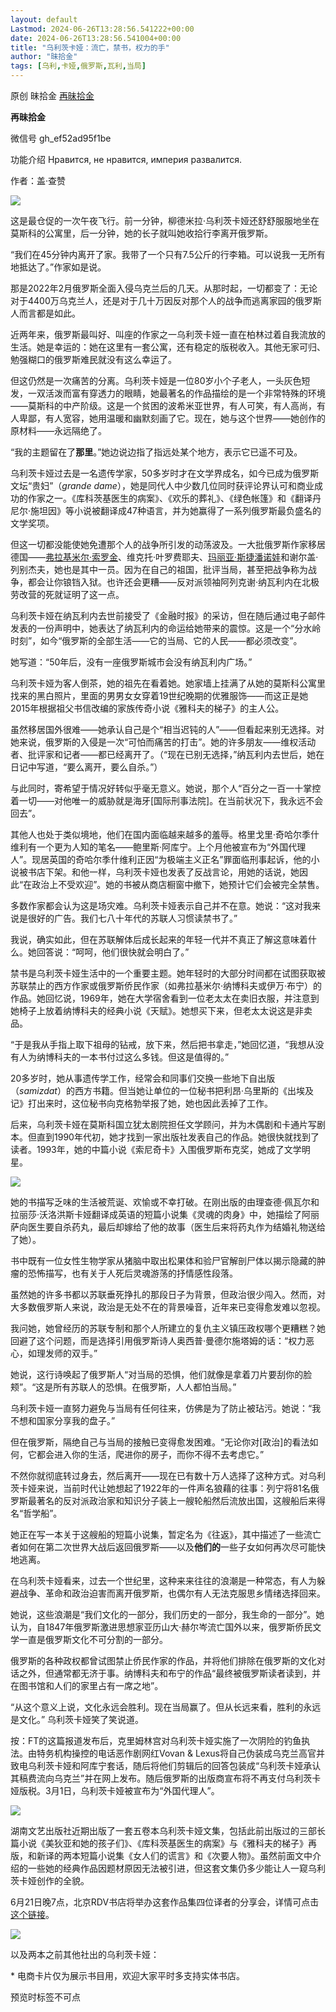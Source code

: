 ```yaml
---
layout: default
Lastmod: 2024-06-26T13:28:56.541222+00:00
date: 2024-06-26T13:28:56.541004+00:00
title: "乌利茨卡娅：流亡，禁书，权力的手"
author: "昧拾金"
tags: [乌利,卡娅,俄罗斯,瓦利,当局]
---
```


原创 昧拾金 [再昧拾金](javascript:void(0);)

**再昧拾金** 

微信号 gh\_ef52ad95f1be

功能介绍 Нравится, не нравится, империя развалится.

作者：盖·查赞  

![](https://images.weserv.nl/?url=https%3A//mmbiz.qpic.cn/mmbiz_jpg/1WGBkcp5yibbIW1Q8tkZ81yALUDDcfgdINIsQPDj1qmeic33gUicFqxpKVQlfF29zNZGMvLWHmavvI6EvDvcibXSgw/640%3Fwx_fmt%3Djpeg%26from%3Dappmsg)

  

这是最仓促的一次午夜飞行。前一分钟，柳德米拉·乌利茨卡娅还舒舒服服地坐在莫斯科的公寓里，后一分钟，她的长子就叫她收拾行李离开俄罗斯。

“我们在45分钟内离开了家。我带了一个只有7.5公斤的行李箱。可以说我一无所有地抵达了。”作家如是说。

那是2022年2月俄罗斯全面入侵乌克兰后的几天。从那时起，一切都变了：无论对于4400万乌克兰人，还是对于几十万因反对那个人的战争而逃离家园的俄罗斯人而言都是如此。

近两年来，俄罗斯最叫好、叫座的作家之一乌利茨卡娅一直在柏林过着自我流放的生活。她是幸运的：她在这里有一套公寓，还有稳定的版税收入。其他无家可归、勉强糊口的俄罗斯难民就没有这么幸运了。

但这仍然是一次痛苦的分离。乌利茨卡娅是一位80岁小个子老人，一头灰色短发，一双活泼而富有穿透力的眼睛，她最著名的作品描绘的是一个非常特殊的环境——莫斯科的中产阶级。这是一个贫困的波希米亚世界，有人可笑，有人高尚，有人卑鄙，有人宽容，她用温暖和幽默刻画了它。现在，她与这个世界——她创作的原材料——永远隔绝了。

“我的主题留在了**那里**。”她边说边指了指远处某个地方，表示它已遥不可及。

  

乌利茨卡娅过去是一名遗传学家，50多岁时才在文学界成名，如今已成为俄罗斯文坛“贵妇”（_grande dame_），她是同代人中少数几位同时获评论界认可和商业成功的作家之一。《库科茨基医生的病案》、《欢乐的葬礼》、《绿色帐篷》和《翻译丹尼尔·施坦因》等小说被翻译成47种语言，并为她赢得了一系列俄罗斯最负盛名的文学奖项。

但这一切都没能使她免遭那个人的战争所引发的动荡波及。一大批俄罗斯作家移居德国——[弗拉基米尔·索罗金](http://mp.weixin.qq.com/s?__biz=MzkzNjM1OTY0Mg==&mid=2247484170&idx=1&sn=2bc8921e453fbf13df09423568678d54&chksm=c29ea0bff5e929a92076082f7e158d58452366c4d2d9c0894f1249f49c3c4690e17aff7f7d5d&scene=21#wechat_redirect)、维克托·叶罗费耶夫、[玛丽亚·斯捷潘诺娃](http://mp.weixin.qq.com/s?__biz=MzkzNjM1OTY0Mg==&mid=2247486314&idx=1&sn=ff72c5c63e78299f44e509a233da69db&chksm=c29ea8dff5e921c9424b42d1d9bb22786ee1242a105cfba77b2c6fc593d33c2827b27c84d81b&scene=21#wechat_redirect)和谢尔盖·列别杰夫，她也是其中一员。因为在自己的祖国，批评当局，甚至把战争称为战争，都会让你锒铛入狱。也许还会更糟——反对派领袖阿列克谢·纳瓦利内在北极劳改营的死就证明了这一点。

乌利茨卡娅在纳瓦利内去世前接受了《金融时报》的采访，但在随后通过电子邮件发表的一份声明中，她表达了纳瓦利内的命运给她带来的震惊。这是一个“分水岭时刻”，如今“俄罗斯的全部生活——它的当局、它的人民——都必须改变”。

她写道：“50年后，没有一座俄罗斯城市会没有纳瓦利内广场。”

  

乌利茨卡娅为客人倒茶，她的祖先在看着她。她家墙上挂满了从她的莫斯科公寓里找来的黑白照片，里面的男男女女穿着19世纪晚期的优雅服饰——而这正是她2015年根据祖父书信改编的家族传奇小说《雅科夫的梯子》的主人公。

虽然移居国外很难——她承认自己是个“相当迟钝的人”——但看起来别无选择。对她来说，俄罗斯的入侵是一次“可怕而痛苦的打击”。她的许多朋友——维权活动者、批评家和记者——都已经离开了。（“现在已别无选择，”纳瓦利内去世后，她在日记中写道，“要么离开，要么自杀。”）

与此同时，寄希望于情况好转似乎毫无意义。她说，那个人“百分之一百一十掌控着一切——对他唯一的威胁就是海牙\[国际刑事法院\]。在当前状况下，我永远不会回去”。

其他人也处于类似境地，他们在国内面临越来越多的羞辱。格里戈里·奇哈尔季什维利有一个更为人知的笔名——鲍里斯·阿库宁。上个月他被宣布为“外国代理人”。现居英国的奇哈尔季什维利正因“为极端主义正名”罪面临刑事起诉，他的小说被书店下架。和他一样，乌利茨卡娅也发表了反战言论，用她的话说，她因此“在政治上不受欢迎”。她的书被从商店橱窗中撤下，她预计它们会被完全禁售。

多数作家都会认为这是场灾难。乌利茨卡娅表示自己并不在意。她说：“这对我来说是很好的广告。我们七八十年代的苏联人习惯读禁书了。”

我说，确实如此，但在苏联解体后成长起来的年轻一代并不真正了解这意味着什么。她回答说：“呵呵，他们很快就会明白了。”

  

禁书是乌利茨卡娅生活中的一个重要主题。她年轻时的大部分时间都在试图获取被苏联禁止的西方作家或俄罗斯侨民作家（如弗拉基米尔·纳博科夫或伊万·布宁）的作品。她回忆说，1969年，她在大学宿舍看到一位老太太在卖旧衣服，并注意到她椅子上放着纳博科夫的经典小说《天赋》。她想买下来，但老太太说这是非卖品。

“于是我从手指上取下祖母的钻戒，放下来，然后把书拿走，”她回忆道，“我想从没有人为纳博科夫的一本书付过这么多钱。但这是值得的。”

20多岁时，她从事遗传学工作，经常会和同事们交换一些地下自出版（_samizdat_）的西方书籍。但当她让单位的一位秘书把利昂·乌里斯的《出埃及记》打出来时，这位秘书向克格勃举报了她，她也因此丢掉了工作。

后来，乌利茨卡娅在莫斯科国立犹太剧院担任文学顾问，并为木偶剧和卡通片写剧本。但直到1990年代初，她才找到一家出版社发表自己的作品。她很快就找到了读者。1993年，她的中篇小说《索尼奇卡》入围俄罗斯布克奖，她成了文学明星。

  

![](https://images.weserv.nl/?url=https%3A//mmbiz.qpic.cn/mmbiz_jpg/1WGBkcp5yibbIW1Q8tkZ81yALUDDcfgdITJPtC7HVxqwTjbDprwgLCHXWiacSZ2udGicGNvvJtAxmrM8sYYpHuSmw/640%3Fwx_fmt%3Djpeg%26from%3Dappmsg)  

  

她的书描写乏味的生活被荒诞、欢愉或不幸打破。在刚出版的由理查德·佩瓦尔和拉丽莎·沃洛洪斯卡娅翻译成英语的短篇小说集《灵魂的肉身》中，她描绘了阿丽萨向医生要自杀药丸，最后却嫁给了他的故事（医生后来将药丸作为结婚礼物送给了她）。

书中既有一位女性生物学家从猪脑中取出松果体和验尸官解剖尸体以揭示隐藏的肿瘤的恐怖描写，也有关于人死后灵魂游荡的抒情感性段落。

虽然她的许多书都以苏联垂死挣扎的那段日子为背景，但政治很少闯入。然而，对大多数俄罗斯人来说，政治是无处不在的背景噪音，近年来已变得愈发难以忽视。

我问她，她曾经历的苏联专制和那个人所建立的复仇主义镇压政权哪个更糟糕？她回避了这个问题，而是选择引用俄罗斯诗人奥西普·曼德尔施塔姆的话：“权力恶心，如理发师的双手。”

她说，这行诗唤起了俄罗斯人“对当局的恐惧，他们就像是拿着刀片要刮你的脸颊”。“这是所有苏联人的恐惧。在俄罗斯，人人都怕当局。”

乌利茨卡娅一直努力避免与当局有任何往来，仿佛是为了防止被玷污。她说：“我不想和国家分享我的盘子。”

但在俄罗斯，隔绝自己与当局的接触已变得愈发困难。“无论你对\[政治\]的看法如何，它都会进入你的生活，爬进你的房子，而你不得不去考虑它。”

不然你就彻底转过身去，然后离开——现在已有数十万人选择了这种方式。对乌利茨卡娅来说，当前时代让她想起了1922年的一件声名狼藉的往事：列宁将81名俄罗斯最著名的反对派政治家和知识分子装上一艘轮船然后流放出国，这艘船后来得名“哲学船”。

  

她正在写一本关于这艘船的短篇小说集，暂定名为《往返》，其中描述了一些流亡者如何在第二次世界大战后返回俄罗斯——以及**他们的**一些子女如何再次尽可能快地逃离。

在乌利茨卡娅看来，过去一个世纪里，这种来来往往的浪潮是一种常态，有人为躲避战争、革命和政治迫害而离开俄罗斯，也偶尔有人无法克服思乡情绪选择回来。

她说，这些浪潮是“我们文化的一部分，我们历史的一部分，我生命的一部分”。她认为，自1847年俄罗斯激进思想家亚历山大·赫尔岑流亡国外以来，俄罗斯侨民文学一直是俄罗斯文化不可分割的一部分。

俄罗斯的各种政权都曾试图禁止侨民作家的作品，并将他们排除在俄罗斯的文化对话之外，但通常都无济于事。纳博科夫和布宁的作品“最终被俄罗斯读者读到，并在图书馆和人们的家里占有一席之地”。

“从这个意义上说，文化永远会胜利。现在当局赢了。但从长远来看，胜利的永远是文化。” 乌利茨卡娅笑了笑说道。

  

  

按：FT的这篇报道发布后，克里姆林宫对乌利茨卡娅实施了一次阴险的钓鱼执法。由特务机构操控的电话恶作剧网红Vovan & Lexus将自己伪装成乌克兰高官并致电乌利茨卡娅和阿库宁套话，随后将他们剪辑后的回答包装成“乌利茨卡娅承认其稿费流向乌克兰”并在网上发布。随后俄罗斯的出版商宣布将不再支付乌利茨卡娅版税。3月1日，乌利茨卡娅被宣布为“外国代理人”。

![](https://images.weserv.nl/?url=https%3A//mmbiz.qpic.cn/mmbiz_jpg/1WGBkcp5yibZZAACsvFdvBNFEhq5OZdU5wPeUrVuaia9rqnJ9hiatvGFKu54r4BVuwCXialYdRx1iajdFQsO2ica8OEQ/640%3Fwx_fmt%3Djpeg%26from%3Dappmsg)

  

湖南文艺出版社近期出版了一套五卷本乌利茨卡娅文集，包括此前出版过的三部长篇小说《美狄亚和她的孩子们》、《库科茨基医生的病案》与《雅科夫的梯子》再版，和新译的两本短篇小说集《女人们的谎言》和《次要人物》。虽然前面文中介绍的一些她的经典作品因题材原因无法被引进，但这套文集仍多少能让人一窥乌利茨卡娅创作的全貌。

6月21日晚7点，北京RDV书店将举办这套作品集四位译者的分享会，详情可点击[这个链接](https://mp.weixin.qq.com/s?__biz=MzU5ODI0NDQ3NQ==&mid=2247582398&idx=7&sn=1b669ec2ebe8683efc392b2c15725235&scene=21#wechat_redirect)。

  

![](https://images.weserv.nl/?url=https%3A//mmbiz.qpic.cn/sz_mmbiz_jpg/9WrPReG5Q0aRyCwkZ7xSAONWBHVs1CaqYia038QQKAssTB5dzjndzibs2ne0F5dOjEh8fnmkiaCWBVDpcyjicaYjmg/640%3Fwx_fmt%3Djpeg%26wxfrom%3D13)

  

  

  

以及两本之前其他社出的乌利茨卡娅：

  

\* 电商卡片仅为展示书目用，欢迎大家平时多支持实体书店。

预览时标签不可点

